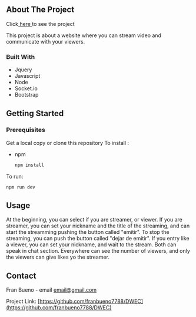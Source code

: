 
<!-- ABOUT THE PROJECT -->
## About The Project

<p>Click<a href="https://dwec.herokuapp.com/index.html"> here </a>to see the project</p>

This project is about a website where you can stream video and communicate with your viewers.


### Built With

* []()Jquery
* []()Javascript
* []()Node
* []()Socket.io
* []()Bootstrap



<!-- GETTING STARTED -->
## Getting Started



### Prerequisites
Get a local copy or clone this repository
To install :
* npm
  ```sh
  npm install 
  ```

To run:
```sh
npm run dev
 ```
<!-- USAGE EXAMPLES -->
## Usage

At the beginning, you can select if you are streamer, or viewer. 
If you are streamer, you can set your nickname and the title of the streaming, and can start the streamming pushing the button called "emitir".
To stop the streaming, you can push the button called "dejar de emitir".
If you entry like a viewer, you can set your nickname, and wait to the stream.
Both can speak in chat section. 
Everywhere can see the number of viewers, and only the viewers can give likes yo the streamer.








<!-- CONTACT -->
## Contact

Fran Bueno  - email email@gmail.com

Project Link: [https://github.com/franbueno7788/DWEC](https://github.com/franbueno7788/DWEC)





